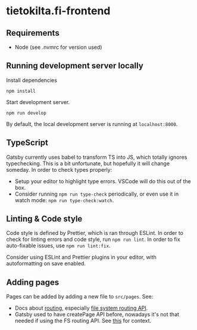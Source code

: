 # tietokilta.fi-frontend

## Requirements

- Node (see .nvmrc for version used)

## Running development server locally

Install dependencies

```
npm install
```

Start development server.

```
npm run develop
```

By default, the local development server is running at `localhost:8000`.

## TypeScript

Gatsby currently uses babel to transform TS into JS, which totally ignores typechecking. This is a bit unfortunate, but hopefully it will change someday. In order to check types properly:

- Setup your editor to highlight type errors. VSCode will do this out of the box.
- Consider running `npm run type-check` periodically, or even use it in watch mode: `npm run type-check:watch`.

## Linting & Code style

Code style is defined by Prettier, which is ran through ESLint. In order to check for linting errors and code style, run `npm run lint`. In order to fix auto-fixable issues, use `npm run lint:fix`.

Consider using ESLint and Prettier plugins in your editor, with autoformatting on save enabled.

## Adding pages

Pages can be added by adding a new file to `src/pages`. See:

- Docs about [routing](https://www.gatsbyjs.com/docs/reference/routing/creating-routes/), especially [file system routing API](https://www.gatsbyjs.com/docs/reference/routing/file-system-route-api/).
- Gatsby used to have createPage API before, nowadays it's not that needed if using the FS routing API. See [this](https://www.gatsbyjs.com/blog/fs-route-api/) for context.
